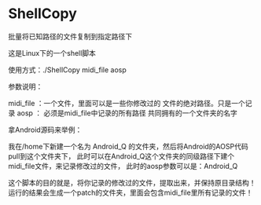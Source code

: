 # ShellCopy
批量将已知路径的文件复制到指定路径下

这是Linux下的一个shell脚本

使用方式：./ShellCopy midi_file aosp

参数说明：

midi_file ：一个文件，里面可以是一些你修改过的 文件的绝对路径。只是一个记录
aosp ： 必须是midi_file中记录的所有路径 共同拥有的一个文件夹的名字

拿Android源码来举例：

我在/home下新建一个名为 Android_Q 的文件夹，然后将Android的AOSP代码pull到这个文件夹下，
此时可以在Android_Q这个文件夹的同级路径下建个midi_file文件，来记录修改过的文件，
此时的aosp参数可以是：Android_Q

这个脚本的目的就是，将你记录的修改过的文件，提取出来，并保持原目录结构！
运行的结果会生成一个patch的文件夹，里面会包含midi_file里所有记录的文件！
